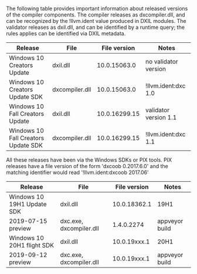The following table provides important information about released versions of the compiler components. The compiler releases as dxcompiler.dll, and can be recognized by the !llvm.ident value produced in DXIL modules. The validator releases as dxil.dll, and can be identified by a runtime query; the rules applies can be identified via DXIL metadata.

| Release | File | File version | Notes |
|---------|------|--------------|-------|
| Windows 10 Creators Update     | dxil.dll | 10.0.15063.0 | no validator version |
| Windows 10 Creators Update SDK | dxcompiler.dll | 10.0.15063.0 | !llvm.ident:dxc 1.0 |
| Windows 10 Fall Creators Update     | dxil.dll | 10.0.16299.15 | validator version 1.1 |
| Windows 10 Fall Creators Update SDK | dxcompiler.dll | 10.0.16299.15 | !llvm.ident:dxc 1.1 |

All these releases have been via the Windows SDKs or PIX tools. PIX releases have a file version of the form 'dxcoob 0.2017.6.0' and the matching identifier would read '!llvm.ident:dxcoob 2017.06'


| Release | File | File version | Notes |
|---------|------|--------------|-------|
| Windows 10 19H1 Update SDK | dxil.dll | 10.0.18362.1| 19H1 |
| 2019-07-15 preview | dxc.exe, dxcompiler.dll | 1.4.0.2274 | appveyor build |
| Windows 10 20H1 flight SDK | dxil.dll | 10.0.19xxx.1 | 20H1 |
| 2019-09-12 preview | dxc.exe, dxcompiler.dll | 10.0.19xxx.1 |  appveyor build |


